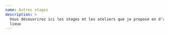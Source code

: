 ```yaml
---
name: Autres stages
description: >
  Vous découvrirez ici les stages et les ateliers que je propose en d'autres
  lieux
---
```



